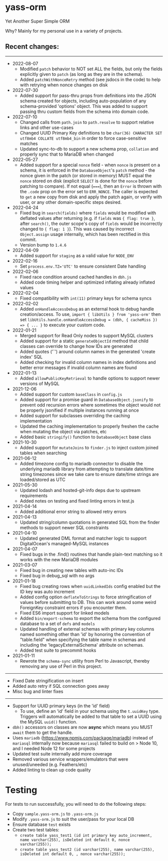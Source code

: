 # yass-orm
Yet Another Super Simple ORM

Why? Mainly for my personal use in a variety of projects.

## Recent changes:
----
* 2022-08-07
	* Modified `patch` behavior to NOT set ALL the fields, but only the fields explicitly given to `patch` (as long as they are in the schema).
	* Added `patchWithNonceRetry` method (see jsdocs in the code) to help with retrying when nonce changes on disk
* 2022-07-30
	* Added support for pass-thru props from definitions into the JSON schema created for objects, including auto-population of any schema-provided 'options' object. This was added to support passing thru custom fields from the schema into domain code.
* 2022-07-10
	* Changed calls from `path.join` to `path.resolve` to support relative links and other use-cases
	* Changed UUID Primary Key definitions to be `char(36) CHARACTER SET utf8mb4 COLLATE utf8mb4_bin` in order to force case-sensitive matches
	* Updated sync-to-db to support a new schema prop, `collation` and properly sync that to MariaDB when changed
* 2022-05-27
	* Added support for a special `nonce` field - when `nonce` is present on a schema, it is enforced in the `DatabaseObject`'s `patch` method - the nonce given in the patch (or stored in memory) MUST equal the `nonce` stored on disk (explicit `SELECT` is done for the `nonce` before patching to compare). If not equal (`===`), then an `Error` is thrown with the `.code` prop on the error set to `ERR_NONCE`. The caller is expected to `get` a new copy from disk and apply the patch again, or verify with user, or any other domain-specific steps desired.
* 2022-04-24
	* Fixed bug in `search(fields)` where `fields` would be modified with deflated values after returning (e.g. if `fields` was `{ flag: true }`, after `search()`, the outer scope's copy of `fields` would be incorrectly changed to `{ flag: 1 }`). This was caused by incorrect `Object.assign` usage internally, which has been rectified in this commit.
	* Version bump to `1.4.6`
* 2022-04-09
	* Added support for `staging` as a valid value for `NODE_ENV`
* 2022-02-16
	* Set `process.env.TZ='UTC'` to ensure consistent Date handling
* 2022-02-06
	* Fixed race condition around cached handles in `dbh.js`
	* Added code timing helper and optimized inflating already inflated values
* 2022-02-04
	* Fixed compatibility with `int(11)` primary keys for schema syncs
* 2022-02-02
   * Added `onHandleAccessDebug` as an external hook to debug handle creation/access. To use, `import { libUtils } from 'yass-orm'` then set `libUtils.handle.onHandleAccessDebug = (dbh, { cacheMiss }) => { ... }` to execute your custom code.
* 2022-01-21
	* Merged support for Read Only nodes to support MySQL clusters
	* Added support for a static `generateObjectId` method that child classes can override to change how IDs are generated
	* Added quotes ('`') around column names in the generated 'create index' SQL
	* Added checking for invalid column names in index definitions and better error messages if invalid column names are found
* 2022-01-13
	* Added `allowPublicKeyRetrieval` to handle options to support newer versions of MySQL
* 2021-12-06
	* Added support for custom `baseClass` in `config.js`
	* Added support for a promise guard in `DatabaseObject.jsonify` to prevent odd recursion errors where sometimes the object would not be properly jsonified if multiple instances running at once
	* Added support for subclasses overriding the caching implementation
	* Updated the caching implementation to properly freshen the cache when mutating the object via patches, etc
	* Added basic `stringify()` function to `DatabaseObject` base class
* 2021-10-30
	* Added support for `mutateJoins` to `finder.js` to inject custom joined tables when searching
* 2021-06-12
	* Added timezone config to mariadb connector to disable the underlying mariadb library from attempting to translate date/time string timezones since we take care to ensure date/time strings are loaded/stored as UTC
* 2021-05-30
	* Updated lodash and hosted-git-info deps due to upstream requirements
	* Added notes on testing and fixed linting errors in test.js
* 2021-04-14
	* Added additional error string to allowed retry errors
* 2021-04-13
	* Updated string/column quotations in generated SQL from the finder methods to support newer SQL constraints
* 2021-04-10
	* Updated generated DML format and matcher logic to support DigitalOcean's managed-MySQL instances
* 2021-04-07
	* Fixed bugs in the .find() routines that handle plain-text matching so it works with the new MariaDB modules
* 2021-03-07
	* Fixed bug in creating new tables with auto-inc IDs
	* Fixed bug in debug_sql with no args
* 2021-01-18
	* Fixed bug creating rows when `uuidLinkedIds` config enabled but the ID key was auto increment
	* Added config option `deflateToStrings` to force stringification of values before submitting to DB. This can work around some weird ForeignKey constraint errors if you encounter them.
	* Fixed ES6 import support for linked models
	* Added `bin/export-schema` to export the schema from the configured database to a set of `defs` and `models`
	* Updated handling of external schemas with primary key columns named something other than 'id' by honoring the convention of "table.field" when specifying the table name in schemas and including the 'legacyExternalSchema' attribute on schemas.
	* Added test suite to precommit hooks
* 2021-01-11
	* Rewrote the `schema-sync` utility from Perl to Javascript, thereby removing any use of Perl in this project.

----
* Fixed Date stringification on insert
* Added auto retry if SQL connection goes away
* Misc bug and linter fixes

----

* Support for UUID primary keys (in the 'id' field)
	* To use, define an 'id' field in your schema using the `t.uuidKey` type. Triggers will automatically be added to that table to set a UUID using the MySQL `uuid()` function.
* `dbh()` accessors on classes are now **async** which means you MUST `await` them to get the handle.
* Uses `mariadb` (https://www.npmjs.com/package/mariadb) instead of `mariasql` internally now because `mariasql` failed to build on > Node 10, and I needed Node 12 for some projects
* Updated test suite internally add more coverage
* Removed various service wrappers/emulators that were unused/uneeded (e.g. Feathers/etc)
* Added linting to clean up code quality

# Testing

For tests to run successfully, you will need to do the following steps:

* Copy `sample.yass-orm.js` to `.yass-orm.js`
* Modify `.yass-orm.js` to suit the user/pass for your local DB
* Ensure database `test` exists
* Create two test tables:
	* `create table yass_test1 (id int primary key auto_increment, name varchar(255), isDeleted int default 0, nonce varchar(255));`
	* `create table yass_test2 (id varchar(255), name varchar(255), isDeleted int default 0, , nonce varchar(255));`